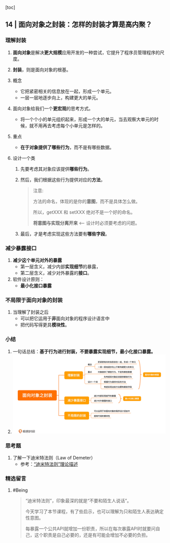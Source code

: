[toc]

## 14 | 面向对象之封装：怎样的封装才算是高内聚？

### 理解封装

1.  **面向对象**是解决**更大规模**应用开发的一种尝试，它提升了程序员管理程序的尺度。

2.  **封装**，则是面向对象的根基。

3.  概念

    -   它把紧密相关的信息放在一起，形成一个单元。
    -   一层一层地逐步向上，构建更大的单元。

4.  面向对象给我们一个**更宏观**的思考方式。

    -   将一个个小的单元组织起来，形成一个大的单元，当去观察大单元的时候，就不用再去考虑每个小单元是怎样的。

5.  重点

    -   **在于对象提供了哪些行为**，而不是有哪些数据。

6.  设计一个类

    1.  先要考虑其对象应该提供**哪些行为**。

    2.  然后，我们根据这些行为提供对应的**方法**，

        >   注意:
        >
        >   方法的命名，体现的是你的**意图**，而不是具体怎么做。
        >
        >   所以，getXXX 和 setXXX 绝对不是一个好的命名。
        >
        >   
        >
        >   **将意图与实现分离开来** <-- 设计时必须要考虑的问题。

    3.  最后，才是考虑实现这些方法要有**哪些字段**。

### 减少暴露接口

1.  **减少这个单元对外的暴露**
    -   第一层含义，减少内部**实现细节**的暴露，
    -   第二层含义，减少对外暴露的**接口**。
2.  软件设计原则：
    -   **最小化接口暴露**

### 不局限于面向对象的封装

1.  当理解了封装之后
    -   可以把它运用于**非**面向对象的程序设计语言中
    -   把代码写得更具**模块性**。

### 小结

1.  一句话总结：**基于行为进行封装，不要暴露实现细节，最小化接口暴露。**
2.  ![img](imgs/c3cbdea561b6751a4c56f928c3d5345e.jpg)

### 思考题

1.  了解一下迪米特法则（Law of Demeter）
    -   参考：[“迪米特法则”理论描述](https://github.com/wtfocus/geek-architecture-notes/blob/master/%E8%AE%BE%E8%AE%A1%E6%A8%A1%E5%BC%8F%E4%B9%8B%E7%BE%8E/22-%E7%90%86%E8%AE%BA%E5%85%AB%EF%BC%9A%E5%A6%82%E4%BD%95%E7%94%A8%E8%BF%AA%E7%B1%B3%E7%89%B9%E6%B3%95%E5%88%99%EF%BC%88LOD%EF%BC%89%E5%AE%9E%E7%8E%B0%E2%80%9C%E9%AB%98%E5%86%85%E8%81%9A%E3%80%81%E6%9D%BE%E8%80%A6%E5%90%88%E2%80%9D%EF%BC%9F.md#%E8%BF%AA%E7%B1%B3%E7%89%B9%E6%B3%95%E5%88%99%E7%90%86%E8%AE%BA%E6%8F%8F%E8%BF%B0)

### 精选留言

1.  #Being

    >   “迪米特法则”，印象最深的就是“不要和陌生人说话”。
    >
    >   今天学习了本节课程，有了些启示，也可以理解为只和陌生人表达确定性意图。
    >
    >   每暴露一个公共API就增加一份职责，所以在每次暴露API时就要问自己，这个职责是自己必要的，还是有可能会增加不必要的负担。